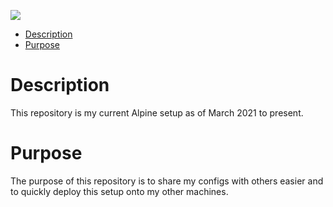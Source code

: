 ![](https://upload.wikimedia.org/wikipedia/commons/thumb/e/e6/Alpine_Linux.svg/400px-Alpine_linux.svg.png)

- [Description](#description)
- [Purpose](#purpose)

# Description
This repository is my current Alpine setup as of March 2021 to present.

# Purpose
The purpose of this repository is to share my configs with others easier and to quickly deploy this setup onto my other machines.

